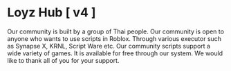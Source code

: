 # Loyz Hub [ v4 ]
Our community is built by a group of Thai people. Our community is open to anyone who wants to use scripts in Roblox.
Through various executor such as Synapse X, KRNL, Script Ware etc. Our community scripts support a wide variety of games. It is available for free through our system.
We would like to thank all of you for your support.
